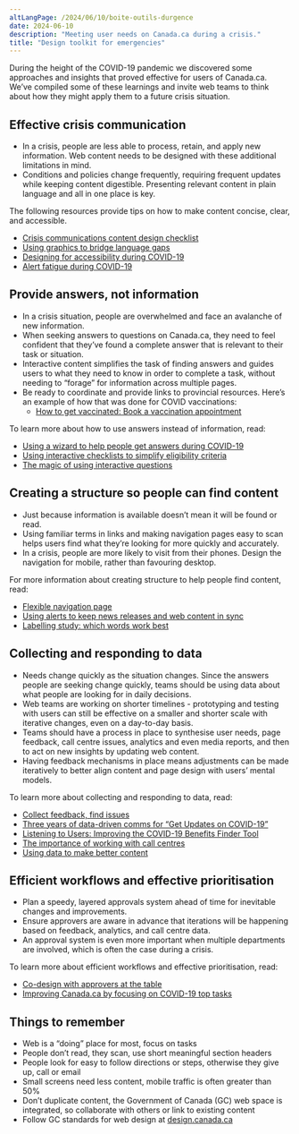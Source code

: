 ```yaml
---
altLangPage: /2024/06/10/boite-outils-durgence
date: 2024-06-10
description: "Meeting user needs on Canada.ca during a crisis."
title: "Design toolkit for emergencies"
---
```


<p>During the height of the COVID-19 pandemic we discovered some approaches and insights that proved effective for users of Canada.ca. We’ve compiled some of these learnings and invite web teams to think about how they might apply them to a future crisis situation.</p>

<h2>Effective crisis communication</h2>

<ul>
<li>In a crisis, people are less able to process, retain, and apply new information. Web content needs to be designed with these additional limitations in mind.</li>
<li>Conditions and policies change frequently, requiring frequent updates while keeping content digestible. Presenting relevant content in plain language and all in one place is key.</li>
</ul>

<p>The following resources provide tips on how to make content concise, clear, and accessible.</p>

<ul>
<li><a href="https://design.canada.ca/crisis/content.html">Crisis communications content design checklist</a></li>
<li><a href="https://blog.canada.ca/2020/10/21/using-graphics.html">Using graphics to bridge language gaps</a></li>
<li><a href="https://blog.canada.ca/2020/06/05/designing-for-accessibility.html">Designing for accessibility during COVID-19</a></li>
<li><a href="https://blog.canada.ca/2020/07/15/alert-fatigue">Alert fatigue during COVID-19</a></li>
</ul>

<h2>Provide answers, not information</h2>
<ul>
<li>In a crisis situation, people are overwhelmed and face an avalanche of new information.</li>
<li>When seeking answers to questions on Canada.ca, they need to feel confident that they’ve found a complete answer that is relevant to their task or situation.</li>
<li>Interactive content simplifies the task of finding answers and guides users to what they need to know in order to complete a task, without needing to “forage” for information across multiple pages.</li>
<li>Be ready to coordinate and provide links to provincial resources. Here’s an example of how that was done for COVID vaccinations:
<ul>
 <li><a href="https://www.canada.ca/en/public-health/services/diseases/coronavirus-disease-covid-19/vaccines/how-vaccinated.html#a1">How to get vaccinated: Book a vaccination appointment</a></li>
 </ul></li>
</ul>
<p>To learn more about how to use answers instead of information, read:</p>
<ul>
<li><a href="https://design.canada.ca/research-summaries/travel-restrictions-study.html">Using a wizard to help people get answers during COVID-19</a></li>
<li><a href="https://blog.canada.ca/2020/11/12/interactive-checklists.html">Using interactive checklists to simplify eligibility criteria</a></li>
<li><a href="https://blog.canada.ca/2021/04/08/using-interactive-questions.html">The magic of using interactive questions</a></li>
</ul>

<h2>Creating a structure so people can find content</h2>
<ul>
<li>Just because information is available doesn’t mean it will be found or read.</li>
<li>Using familiar terms in links and making navigation pages easy to scan helps users find what they’re looking for more quickly and accurately.</li>
<li>In a crisis, people are more likely to visit from their phones. Design the navigation for mobile, rather than favouring desktop.</li>
</ul>

<p>For more information about creating structure to help people find content, read:</p>
<ul>
<li><a href="https://blog.canada.ca/2024/05/13/flexible-navigation-page-design-for-emergencies.html">Flexible navigation page</a></li>
<li><a href="https://blog.canada.ca/2022/07/28/news-releases">Using alerts to keep news releases and web content in sync</a></li>
<li><a href="https://blog.canada.ca/2020/10/02/labelling-study.html">Labelling study: which words work best</a></li>
</ul>

<h2>Collecting and responding to data</h2>
<ul>
<li>Needs change quickly as the situation changes. Since the answers people are seeking change quickly, teams should be using data about what people are looking for in daily decisions.</li>
<li>Web teams are working on shorter timelines - prototyping and testing with users can still be effective on a smaller and shorter scale with iterative changes, even on a day-to-day basis.</li>
<li>Teams should have a process in place to synthesise user needs, page feedback, call centre issues, analytics and even media reports, and then to act on new insights by updating web content.</li>
<li>Having feedback mechanisms in place means adjustments can be made iteratively to better align content and page design with users’ mental models.</li>
</ul>

<p>To learn more about collecting and responding to data, read:</p>
<ul>
<li><a href="https://blog.canada.ca/2020/10/09/collect-feedback.html">Collect feedback, find issues</a></li>
<li><a href="https://digital.canada.ca/2023/03/23/three-years-of-data-driven-comms-for-get-updates-on-covid-19/">Three years of data-driven comms for “Get Updates on COVID-19”</a></li>
<li><a href="https://digital.canada.ca/2020/07/06/improving-our-covid-19-benefits-finder-tool-using-a-feedback-text-box/">Listening to Users: Improving the COVID-19 Benefits Finder Tool</a></li>
<li><a href="https://blog.canada.ca/2021/03/01/work-with-call-centres.html">The importance of working with call centres</a></li>
<li><a href="https://blog.canada.ca/2021/02/04/data-to-action.html">Using data to make better content</a></li>
</ul>

<h2>Efficient workflows and effective prioritisation</h2>
<ul>
<li>Plan a speedy, layered approvals system ahead of time for inevitable changes and improvements.</li>
<li>Ensure approvers are aware in advance that iterations will be happening based on feedback, analytics, and call centre data.</li>
<li>An approval system is even more important  when multiple departments are involved, which is often the case during a crisis.</li>
</ul>

<p>To learn more about efficient workflows and effective prioritisation, read:</p>
<ul>
<li><a href="https://blog.canada.ca/2021/05/10/codesign-with-deciders">Co-design with approvers at the table</a></li>
<li><a href="https://blog.canada.ca/2020/09/24/COVID-top-tasks.html">Improving Canada.ca by focusing on COVID-19 top tasks</a></li>
</ul>

<h2>Things to remember</h2>
<ul>
<li>Web is a “doing” place for most, focus on tasks</li>
<li>People don’t read, they scan, use short meaningful section headers</li>
<li>People look for easy to follow directions or steps, otherwise they give up, call or email</li>
<li>Small screens need less content, mobile traffic is often greater than 50%</li>
<li>Don’t duplicate content, the Government of Canada (GC) web space is integrated, so collaborate with others or link to existing content</li>
<li>Follow GC standards for web design at <a href="http://design.canada.ca">design.canada.ca</a></li>
</ul>
